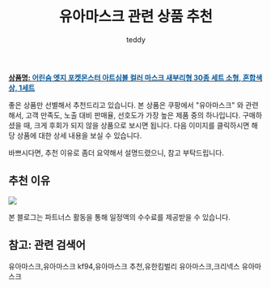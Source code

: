 ﻿---
layout: post
title:  "유아마스크 관련 상품 추천"
author: teddy
categories: [ 가구/인테리어 ]
tags: [유아마스크,유아마스크 kf94,유아마스크 추천,유한킴벌리 유아마스크,크리넥스 유아마스크]
image: https://static.coupangcdn.com/image/retail/images/567562797269086-c508db03-b104-4d60-b6ec-2edee844b60b.jpg 
description: "쿠팡에서 유아마스크 관련 상품으로 가장 고객 선호도가 높은 제품 중 하나입니다."
---

<a href="https://link.coupang.com/re/AFFSDP?lptag=AF3256674&pageKey=6398747930&itemId=13674074582&vendorItemId=80926040873&traceid=V0-153-93d78b69bddb0634&requestid=20221226231513442120070"><b>상품명: <font color='#01579B'>어린숨 엣지 포켓몬스터 아트심볼 컬러 마스크 새부리형 30종 세트 소형, 혼합색상, 1세트</font></b></a>

좋은 상품만 선별해서 추천드리고 있습니다.
본 상품은 쿠팡에서 "유아마스크" 와 관련해서, 고객 만족도, 노출 대비 판매율, 선호도가 가장 높은 제품 중의 하나입니다.
구매하셨을 때, 크게 후회가 되지 않을 상품으로 보시면 됩니다. 
다음 이미지를 클릭하시면 해당 상품에 대한 상세 내용을 보실 수 있습니다.

바쁘시다면, 추천 이유로 좀더 요약해서 설명드렸으니, 참고 부탁드립니다.

## 추천 이유 

<a href="https://link.coupang.com/re/AFFSDP?lptag=AF3256674&pageKey=6398747930&itemId=13674074582&vendorItemId=80926040873&traceid=V0-153-93d78b69bddb0634&requestid=20221226231513442120070"><img src="https://thumbnail8.coupangcdn.com/thumbnails/remote/q89/image/retail/images/2021/12/07/16/4/a9215632-41b6-4fa0-b8d4-5bc064d7d173.jpg"></a> 

본 블로그는 파트너스 활동을 통해 일정액의 수수료를 제공받을 수 있습니다.

## 참고: 관련 검색어    
유아마스크,유아마스크 kf94,유아마스크 추천,유한킴벌리 유아마스크,크리넥스 유아마스크